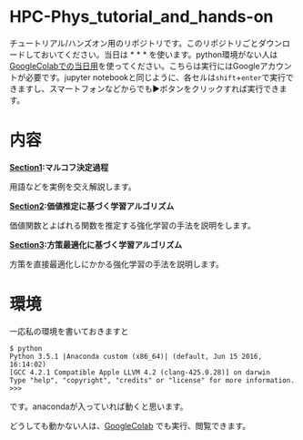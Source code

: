 # HPC-Phys_tutorial_and_hands-on

チュートリアル/ハンズオン用のリポジトリです。このリポジトリごとダウンロードしておいてください。当日は
*
*
*
を使います。python環境がない人は[GoogleColabでの当日用](https://colab.research.google.com/github/AkinoriTanaka-phys/HPC-Phys_tutorial_and_hands-on/blob/master/handson_for_colab.ipynb)を使ってください。こちらは実行にはGoogleアカウントが必要です。jupyter notebookと同じように、各セルは`shift`+`enter`で実行できますし、スマートフォンなどからでも▶ボタンをクリックすれば実行できます。

# 内容
**[Section1](https://github.com/AkinoriTanaka-phys/HPC-Phys_tutorial_and_hands-on/blob/master/section1.ipynb):マルコフ決定過程**

 用語などを実例を交え解説します。

**[Section2](https://github.com/AkinoriTanaka-phys/HPC-Phys_tutorial_and_hands-on/blob/master/section2.ipynb):価値推定に基づく学習アルゴリズム**

 価値関数とよばれる関数を推定する強化学習の手法を説明をします。

**[Section3](https://github.com/AkinoriTanaka-phys/HPC-Phys_tutorial_and_hands-on/blob/master/section3.ipynb):方策最適化に基づく学習アルゴリズム**

方策を直接最適化しにかかる強化学習の手法を説明します。

# 環境
一応私の環境を書いておきますと
```
$ python
Python 3.5.1 |Anaconda custom (x86_64)| (default, Jun 15 2016, 16:14:02) 
[GCC 4.2.1 Compatible Apple LLVM 4.2 (clang-425.0.28)] on darwin
Type "help", "copyright", "credits" or "license" for more information.
>>>
```
です。anacondaが入っていれば動くと思います。

どうしても動かない人は、[GoogleColab](https://colab.research.google.com/github/AkinoriTanaka-phys/HPC-Phys_tutorial_and_hands-on/blob/master/for_colab.ipynb)
でも実行、閲覧できます。



